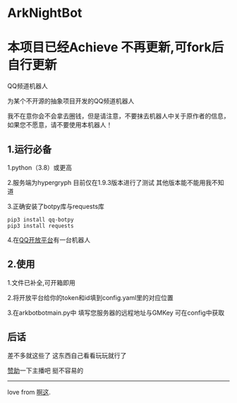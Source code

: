 # ArkNightBot

# **本项目已经Achieve 不再更新,可fork后自行更新**
QQ频道机器人

为某个不开源的抽象项目开发的QQ频道机器人


我不在意你会不会拿去圈钱，但是请注意，不要抹去机器人中关于原作者的信息，如果您不愿意，请不要使用本机器人！


1.运行必备
---
1.python（3.8）或更高


2.服务端为hypergryph 目前仅在1.9.3版本进行了测试 其他版本能不能用我不知道


3.正确安装了botpy库与requests库
```
pip3 install qq-botpy
pip3 install requests
```


4.在[QQ开放平台](https://q.qq.com/#/)有一台机器人



2.使用
---
1.文件已补全,可开箱即用


2.将开放平台给你的token和id填到config.yaml里的对应位置


3.在arkbotbotmain.py中 填写您服务器的远程地址与GMKey 可在config中获取



后话
---
差不多就这些了 这东西自己看看玩玩就行了


[赞助](https://vme50.azhegod.top)一下主播吧 挺不容易的



---
love from [啊这](https://azhegod.top).
